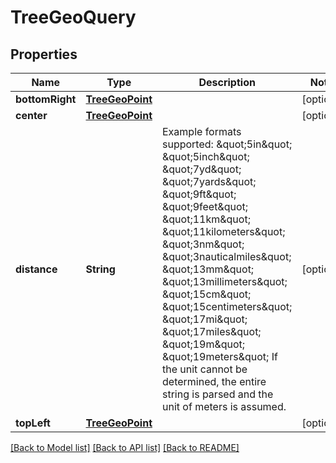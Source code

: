 # TreeGeoQuery

## Properties
Name | Type | Description | Notes
------------ | ------------- | ------------- | -------------
**bottomRight** | [**TreeGeoPoint**](TreeGeoPoint.md) |  | [optional] 
**center** | [**TreeGeoPoint**](TreeGeoPoint.md) |  | [optional] 
**distance** | **String** | Example formats supported: \&quot;5in\&quot; \&quot;5inch\&quot; \&quot;7yd\&quot; \&quot;7yards\&quot; \&quot;9ft\&quot; \&quot;9feet\&quot; \&quot;11km\&quot; \&quot;11kilometers\&quot; \&quot;3nm\&quot; \&quot;3nauticalmiles\&quot; \&quot;13mm\&quot; \&quot;13millimeters\&quot; \&quot;15cm\&quot; \&quot;15centimeters\&quot; \&quot;17mi\&quot; \&quot;17miles\&quot; \&quot;19m\&quot; \&quot;19meters\&quot; If the unit cannot be determined, the entire string is parsed and the unit of meters is assumed. | [optional] 
**topLeft** | [**TreeGeoPoint**](TreeGeoPoint.md) |  | [optional] 

[[Back to Model list]](../README.md#documentation-for-models) [[Back to API list]](../README.md#documentation-for-api-endpoints) [[Back to README]](../README.md)


